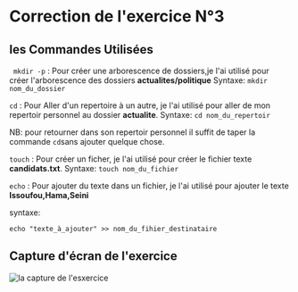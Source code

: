 # Correction de l'exercice N°3

## les Commandes Utilisées

``` mkdir -p``` : Pour créer une arborescence de dossiers,je l'ai utilisé pour créer l'arborescence des dossiers **actualites/politique**
Syntaxe: ```mkdir nom_du_dossier```

``` cd ``` : Pour Aller d'un repertoire à un autre, je l'ai utilisé pour aller de mon repertoir personnel au dossier **actualite**.
Syntaxe: ```cd nom_du_repertoir```

NB: pour retourner dans son repertoir personnel il suffit de taper la commande ```cd```sans ajouter quelque chose.

```touch``` : Pour créer un ficher, je l'ai utilisé pour créer le fichier texte **candidats.txt**.
Syntaxe: ```touch nom_du_fichier```

```echo``` : Pour ajouter du texte dans un fichier, je l'ai utilisé pour ajouter le texte **Issoufou,Hama,Seini**

syntaxe:

```echo "texte_à_ajouter" >> nom_du_fihier_destinataire```



## Capture d'écran de l'exercice

![la capture de l'esxercice](capture_exercice3.png)